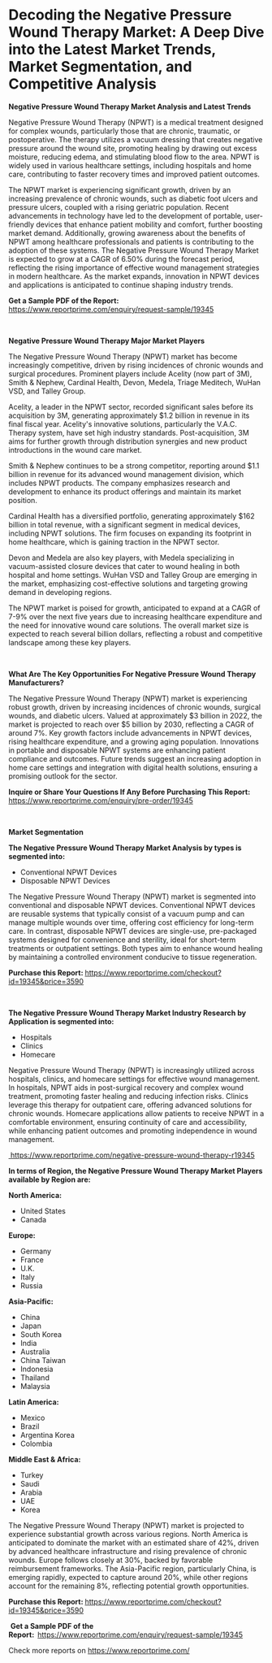 <p><h1>Decoding the Negative Pressure Wound Therapy Market: A Deep Dive into the Latest Market Trends, Market Segmentation, and Competitive Analysis</h1></p><p><strong>Negative Pressure Wound Therapy Market Analysis and Latest Trends</strong></p>
<p><p>Negative Pressure Wound Therapy (NPWT) is a medical treatment designed for complex wounds, particularly those that are chronic, traumatic, or postoperative. The therapy utilizes a vacuum dressing that creates negative pressure around the wound site, promoting healing by drawing out excess moisture, reducing edema, and stimulating blood flow to the area. NPWT is widely used in various healthcare settings, including hospitals and home care, contributing to faster recovery times and improved patient outcomes.</p><p>The NPWT market is experiencing significant growth, driven by an increasing prevalence of chronic wounds, such as diabetic foot ulcers and pressure ulcers, coupled with a rising geriatric population. Recent advancements in technology have led to the development of portable, user-friendly devices that enhance patient mobility and comfort, further boosting market demand. Additionally, growing awareness about the benefits of NPWT among healthcare professionals and patients is contributing to the adoption of these systems. The Negative Pressure Wound Therapy Market is expected to grow at a CAGR of 6.50% during the forecast period, reflecting the rising importance of effective wound management strategies in modern healthcare. As the market expands, innovation in NPWT devices and applications is anticipated to continue shaping industry trends.</p></p>
<p><strong>Get a Sample PDF of the Report:&nbsp;</strong> <a href="https://www.reportprime.com/enquiry/request-sample/19345?utm_campaign=2478&utm_medium=2&utm_source=Github&utm_content=ia&utm_term=19032025&utm_id=negative-pressure-wound-therapy">https://www.reportprime.com/enquiry/request-sample/19345</a></p>
<p>&nbsp;</p>
<p><strong>Negative Pressure Wound Therapy Major Market Players</strong></p>
<p><p>The Negative Pressure Wound Therapy (NPWT) market has become increasingly competitive, driven by rising incidences of chronic wounds and surgical procedures. Prominent players include Acelity (now part of 3M), Smith & Nephew, Cardinal Health, Devon, Medela, Triage Meditech, WuHan VSD, and Talley Group.</p><p>Acelity, a leader in the NPWT sector, recorded significant sales before its acquisition by 3M, generating approximately $1.2 billion in revenue in its final fiscal year. Acelity's innovative solutions, particularly the V.A.C. Therapy system, have set high industry standards. Post-acquisition, 3M aims for further growth through distribution synergies and new product introductions in the wound care market.</p><p>Smith & Nephew continues to be a strong competitor, reporting around $1.1 billion in revenue for its advanced wound management division, which includes NPWT products. The company emphasizes research and development to enhance its product offerings and maintain its market position.</p><p>Cardinal Health has a diversified portfolio, generating approximately $162 billion in total revenue, with a significant segment in medical devices, including NPWT solutions. The firm focuses on expanding its footprint in home healthcare, which is gaining traction in the NPWT sector.</p><p>Devon and Medela are also key players, with Medela specializing in vacuum-assisted closure devices that cater to wound healing in both hospital and home settings. WuHan VSD and Talley Group are emerging in the market, emphasizing cost-effective solutions and targeting growing demand in developing regions.</p><p>The NPWT market is poised for growth, anticipated to expand at a CAGR of 7-9% over the next five years due to increasing healthcare expenditure and the need for innovative wound care solutions. The overall market size is expected to reach several billion dollars, reflecting a robust and competitive landscape among these key players.</p></p>
<p>&nbsp;</p>
<p><strong>What Are The Key Opportunities For Negative Pressure Wound Therapy Manufacturers?</strong></p>
<p><p>The Negative Pressure Wound Therapy (NPWT) market is experiencing robust growth, driven by increasing incidences of chronic wounds, surgical wounds, and diabetic ulcers. Valued at approximately $3 billion in 2022, the market is projected to reach over $5 billion by 2030, reflecting a CAGR of around 7%. Key growth factors include advancements in NPWT devices, rising healthcare expenditure, and a growing aging population. Innovations in portable and disposable NPWT systems are enhancing patient compliance and outcomes. Future trends suggest an increasing adoption in home care settings and integration with digital health solutions, ensuring a promising outlook for the sector.</p></p>
<p><strong>Inquire or Share Your Questions If Any Before Purchasing This Report:</strong> <a href="https://www.reportprime.com/enquiry/pre-order/19345?utm_campaign=2478&utm_medium=2&utm_source=Github&utm_content=ia&utm_term=19032025&utm_id=negative-pressure-wound-therapy">https://www.reportprime.com/enquiry/pre-order/19345</a></p>
<p>&nbsp;</p>
<p><strong>Market Segmentation</strong></p>
<p><strong>The Negative Pressure Wound Therapy Market Analysis by types is segmented into:</strong></p>
<p><ul><li>Conventional NPWT Devices</li><li>Disposable NPWT Devices</li></ul></p>
<p><p>The Negative Pressure Wound Therapy (NPWT) market is segmented into conventional and disposable NPWT devices. Conventional NPWT devices are reusable systems that typically consist of a vacuum pump and can manage multiple wounds over time, offering cost efficiency for long-term care. In contrast, disposable NPWT devices are single-use, pre-packaged systems designed for convenience and sterility, ideal for short-term treatments or outpatient settings. Both types aim to enhance wound healing by maintaining a controlled environment conducive to tissue regeneration.</p></p>
<p><strong>Purchase this Report:&nbsp;</strong><a href="https://www.reportprime.com/checkout?id=19345&price=3590&utm_campaign=2478&utm_medium=2&utm_source=Github&utm_content=ia&utm_term=19032025&utm_id=negative-pressure-wound-therapy">https://www.reportprime.com/checkout?id=19345&price=3590</a></p>
<p>&nbsp;</p>
<p><strong>The Negative Pressure Wound Therapy Market Industry Research by Application is segmented into:</strong></p>
<p><ul><li>Hospitals</li><li>Clinics</li><li>Homecare</li></ul></p>
<p><p>Negative Pressure Wound Therapy (NPWT) is increasingly utilized across hospitals, clinics, and homecare settings for effective wound management. In hospitals, NPWT aids in post-surgical recovery and complex wound treatment, promoting faster healing and reducing infection risks. Clinics leverage this therapy for outpatient care, offering advanced solutions for chronic wounds. Homecare applications allow patients to receive NPWT in a comfortable environment, ensuring continuity of care and accessibility, while enhancing patient outcomes and promoting independence in wound management.</p></p>
<p><a href="https://www.reportprime.com/negative-pressure-wound-therapy-r19345?utm_campaign=2478&utm_medium=2&utm_source=Github&utm_content=ia&utm_term=19032025&utm_id=negative-pressure-wound-therapy">&nbsp;https://www.reportprime.com/negative-pressure-wound-therapy-r19345</a></p>
<p><strong>In terms of Region, the Negative Pressure Wound Therapy Market Players available by Region are:</strong></p>
<p>
    <p> <strong> North America: </strong>
        <ul>
            <li>United States</li>
            <li>Canada</li>
        </ul>
        </p> 
    <p> <strong> Europe: </strong>
        <ul>
            <li>Germany</li>
            <li>France</li>
            <li>U.K.</li>
            <li>Italy</li>
            <li>Russia</li>
        </ul>
        </p> 
    <p> <strong> Asia-Pacific: </strong>
        <ul>
            <li>China</li>
            <li>Japan</li>
            <li>South Korea</li>
            <li>India</li>
            <li>Australia</li>
            <li>China Taiwan</li>
            <li>Indonesia</li>
            <li>Thailand</li>
            <li>Malaysia</li>
        </ul>
        </p> 
    <p> <strong> Latin America: </strong>
        <ul>
            <li>Mexico</li>
            <li>Brazil</li>
            <li>Argentina Korea</li>
            <li>Colombia</li>
        </ul>
        </p> 
    <p> <strong> Middle East & Africa: </strong>
        <ul>
            <li>Turkey</li>
            <li>Saudi</li>
            <li>Arabia</li>
            <li>UAE</li>
            <li>Korea</li>
        </ul>
    </p>
    </p>
<p><p>The Negative Pressure Wound Therapy (NPWT) market is projected to experience substantial growth across various regions. North America is anticipated to dominate the market with an estimated share of 42%, driven by advanced healthcare infrastructure and rising prevalence of chronic wounds. Europe follows closely at 30%, backed by favorable reimbursement frameworks. The Asia-Pacific region, particularly China, is emerging rapidly, expected to capture around 20%, while other regions account for the remaining 8%, reflecting potential growth opportunities.</p></p>
<p><strong>Purchase this Report: </strong><a href="https://www.reportprime.com/checkout?id=19345&price=3590&utm_campaign=2478&utm_medium=2&utm_source=Github&utm_content=ia&utm_term=19032025&utm_id=negative-pressure-wound-therapy">https://www.reportprime.com/checkout?id=19345&price=3590</a></p>
<p>&nbsp;<strong>Get a Sample PDF of the Report:&nbsp;&nbsp;</strong><a href="https://www.reportprime.com/enquiry/request-sample/19345?utm_campaign=2478&utm_medium=2&utm_source=Github&utm_content=ia&utm_term=19032025&utm_id=negative-pressure-wound-therapy">https://www.reportprime.com/enquiry/request-sample/19345</a></p>
<p><strong></strong></p>
<p>Check more reports on <a href="https://www.reportprime.com/?utm_campaign=2478&utm_medium=2&utm_source=Github&utm_content=ia&utm_term=19032025&utm_id=negative-pressure-wound-therapy">https://www.reportprime.com/</a></p>
